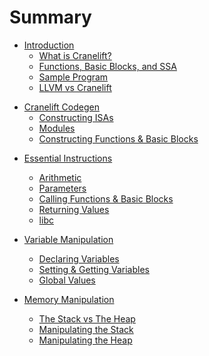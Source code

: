 

# Summary


<!-- 
# Introduction 
This chapter is about introducing what Cranelift IR is.
Like `index.md` from the docs in the `cranelift` folder of the `wasmtime` repository.
Construction is not worried about until chapter 1, when you're somewhat familiar with the IR.
This chapter will be somewhat bulky as it needs to convey relevant information.

# What is Cranelift?
This sub-chapter tells the user what Cranelift is and gives an example of it's IR, with an input & output.

# Functions, Basic Blocks, and SSA
This talks about how Cranelift has functions, basic blocks, and is single-static assignment.
This comes before code generation so the user has an idea of what the output of their code will be.
It also mentions you can use libc - this will be VERY important in later chapters, so don't forget.
# Sample Program
Shows a simple program in IR form.
-->

- [Introduction](./introduction/index.md) 
    - [What is Cranelift?](./introduction/what_is_cranelift.md)
    - [Functions, Basic Blocks, and SSA](./introduction/fbbssa.md)
    - [Sample Program](./introduction/sample_program.md)
    - [LLVM vs Cranelift](./introduction/llvm_vs_cranelift.md)

<!--
# Cranelift Codegen
This chapter talks about how to get started generating Cranelift IR.

# Constructing ISAs
This talks about constructing:
- Flags
- ISA

```
let mut flag_builder = settings::builder();
flag_builder.set("use_colocated_libcalls", "false").unwrap();
flag_builder.set("is_pic", "false").unwrap();
let isa_builder = cranelift_native::builder().unwrap_or_else(|msg| {
    panic!("host machine is not supported: {}", msg);
});
let isa = isa_builder
    .finish(settings::Flags::new(flag_builder))
    .unwrap();
```
This code from the demo will be familiar by the end of this section.

# Modules
This introduces Modules - whether it be object modules or JIT modules.
It will focus on both module types equally.
It introduces these types:
- JITModule
- ObjectModule

# Constructing Functions & Basic Blocks
This chapter introduces these types:
- Function
- FunctionBuilder
- Context
- BasicBlock
- Probably some more akin to these.

-->

- [Cranelift Codegen](./chapter1/index.md)
    - [Constructing ISAs](./chapter1/constructing_isas.md)
    - [Modules](./chapter1/modules.md)
    - [Constructing Functions & Basic Blocks](./chapter1/cfbb.md)

<!--
# Basic Instructions
This chapter will introduce basic instructions.
- Arithmetic
- Function & Block Parameters
- Calling functions & switching blocks
- Returning

TODO: document specifics of other chapters
-->
- [Essential Instructions](./chapter2/index.md)
    - [Arithmetic](./chapter2/arithmetic.md)
    - [Parameters](./chapter2/parameters.md)
    - [Calling Functions & Basic Blocks](./chapter2/cfbb.md)
    - [Returning Values](./chapter2/returning.md)
    - [libc](./chapter2/libc.md)

- [Variable Manipulation](./chapter3/index.md)
    - [Declaring Variables](./chapter3/declaring.md)
    - [Setting & Getting Variables](./chapter3/setting_and_getting.md)
    - [Global Values](./chapter3/global_values.md)

- [Memory Manipulation](./chapter4/index.md)
    - [The Stack vs The Heap](./chapter4/stack_vs_heap.md)
    - [Manipulating the Stack](./chapter4/manipulating_stack.md)
    - [Manipulating the Heap](./chapter4/manipulating_heap.md)